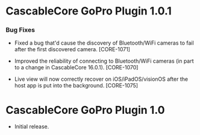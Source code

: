 # CascableCore GoPro Plugin 1.0.1

### Bug Fixes

- Fixed a bug that'd cause the discovery of Bluetooth/WiFi cameras to fail after the first discovered camera. [CORE-1071]

- Improved the reliability of connecting to Bluetooth/WiFi cameras (in part to a change in CascableCore 16.0.1). [CORE-1070]

- Live view will now correctly recover on iOS/iPadOS/visionOS after the host app is put into the background. [CORE-1075]


# CascableCore GoPro Plugin 1.0

- Initial release.
